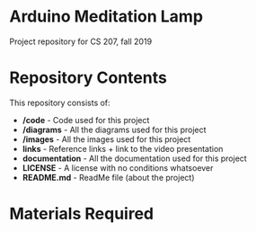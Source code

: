 # Arduino Meditation Lamp
Project repository for CS 207, fall 2019

# Repository Contents
This repository consists of:
* **/code** - Code used for this project
* **/diagrams** - All the diagrams used for this project
* **/images** - All the images used for this project
* **links** - Reference links + link to the video presentation
* **documentation** - All the documentation used for this project
* **LICENSE** - A license with no conditions whatsoever
* **README.md** - ReadMe file (about the project)

# Materials Required
